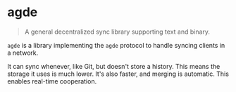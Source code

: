 # agde

> A general decentralized sync library supporting text and binary.

`agde` is a library implementing the `agde` protocol to handle syncing clients in a network.

It can sync whenever, like Git, but doesn't store a history. This means the storage it uses is much lower. It's also faster, and merging is automatic. This enables real-time cooperation.
